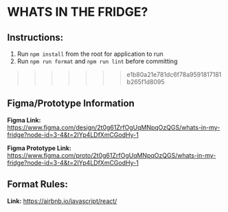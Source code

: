 # WHATS IN THE FRIDGE?

## Instructions:

1. Run ```npm install``` from the root for application to run
2. Run ```npm run format``` and ```npm run lint``` before committing
>>>>>>> e1b80a21e781dc6f78a9591817181b265f1d8095

## Figma/Prototype Information

**Figma Link:** https://www.figma.com/design/2t0g61ZrfOgUqMNpqOzQGS/whats-in-my-fridge?node-id=3-4&t=2IYp4LDfXmCGodHy-1

**Figma Prototype Link:** https://www.figma.com/proto/2t0g61ZrfOgUqMNpqOzQGS/whats-in-my-fridge?node-id=3-4&t=2IYp4LDfXmCGodHy-1

## Format Rules: 

**Link:** https://airbnb.io/javascript/react/
